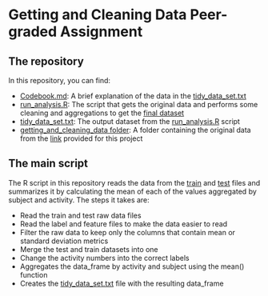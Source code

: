 # Getting and Cleaning Data Peer-graded Assignment

## The repository

In this repository, you can find:

- [Codebook.md](Codebook.md): A brief explanation of the data in the [tidy_data_set.txt](tidy_data_set.txt)
- [run_analysis.R](run_analysis.R): The script that gets the original data and performs some cleaning and aggregations to get the [final dataset](tidy_data_set.txt)
- [tidy_data_set.txt](tidy_data_set.txt): The output dataset from the [run_analysis.R](run_analysis.R) script
- [getting_and_cleaning_data folder](getting_and_cleaning_data): A folder containing the original data from the [link](https://d396qusza40orc.cloudfront.net/getdata%2Fprojectfiles%2FUCI%20HAR%20Dataset.zip) provided for this project

## The main script

The R script in this repository reads the data from the [train](getting_and_cleaning_data/train) and [test](getting_and_cleaning_data/test) files and summarizes it by calculating the mean of each of the values aggregated by subject and activity. The steps it takes are:

- Read the train and test raw data files
- Read the label and feature files to make the data easier to read
- Filter the raw data to keep only the columns that contain mean or standard deviation metrics
- Merge the test and train datasets into one
- Change the activity numbers into the correct labels
- Aggregates the data_frame by activity and subject using the mean() function
- Creates the [tidy_data_set.txt](tidy_data_set.txt) file with the resulting data_frame
